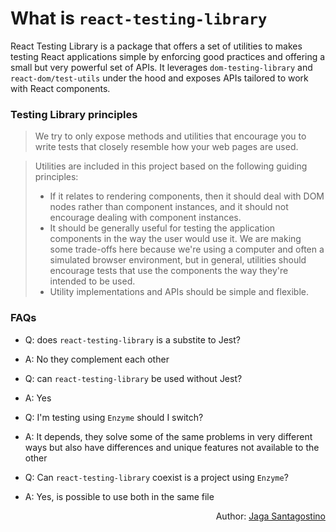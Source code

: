 # What is `react-testing-library`

React Testing Library is a package that offers a set of utilities to makes testing React applications simple by enforcing good practices and offering a small but very powerful set of APIs. It leverages `dom-testing-library` and `react-dom/test-utils` under the hood and exposes APIs tailored to work with React components.

### Testing Library principles

> We try to only expose methods and utilities that encourage you to write tests that closely resemble how your web pages are used.

> Utilities are included in this project based on the following guiding principles:
>
> - If it relates to rendering components, then it should deal with DOM nodes rather than component instances, and it should not encourage dealing with component instances.
> - It should be generally useful for testing the application components in the way the user would use it. We are making some trade-offs here because we're using a computer and often a simulated browser environment, but in general, utilities should encourage tests that use the components the way they're intended to be used.
> - Utility implementations and APIs should be simple and flexible.

### FAQs

- Q: does `react-testing-library` is a substite to Jest?
- A: No they complement each other

- Q: can `react-testing-library` be used without Jest?
- A: Yes

- Q: I'm testing using `Enzyme` should I switch?
- A: It depends, they solve some of the same problems in very different ways but also have differences and unique features not available to the other

- Q: Can `react-testing-library` coexist is a project using `Enzyme`?
- A: Yes, is possible to use both in the same file

<p style='text-align: right;'>Author: <a href="../about-us.md#jaga-santagostino">Jaga Santagostino</a></p>
